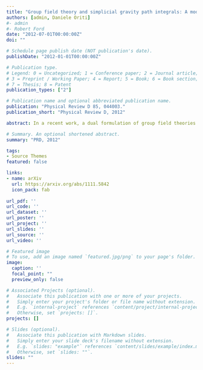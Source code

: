 ```yaml
---
title: "Group field theory and simplicial gravity path integrals: A model for Holst-Plebanski gravity."
authors: [admin, Daniele Oriti]
#- admin
#- Robert Ford
date: "2012-07-01T00:00:00Z"
doi: ""

# Schedule page publish date (NOT publication's date).
publishDate: "2012-01-01T00:00:00Z"

# Publication type.
# Legend: 0 = Uncategorized; 1 = Conference paper; 2 = Journal article;
# 3 = Preprint / Working Paper; 4 = Report; 5 = Book; 6 = Book section;
# 7 = Thesis; 8 = Patent
publication_types: ["2"]

# Publication name and optional abbreviated publication name.
publication: "Physical Review D 85, 044003."
publication_short: "Physical Review D, 2012"

abstract: In a recent work, a dual formulation of group field theories as non-commutative quantum field theories has been proposed, providing an exact duality between spin foam models and non-commutative simplicial path integrals for constrained BF theories. In light of this new framework, we define a model for 4d gravity which includes the Immirzi parameter gamma. It reproduces the Barrett-Crane amplitudes when gamma goes to infinity, but differs from existing models otherwise; in particular it does not require any rationality condition for gamma. We formulate the amplitudes both as BF simplicial path integrals with explicit non-commutative B variables, and in spin foam form in terms of Wigner 15j-symbols. Finally, we briefly discuss the correlation between neighboring simplices, often argued to be a problematic feature, for example, in the Barrett-Crane model.

# Summary. An optional shortened abstract.
summary: "PRD, 2012"

tags:
- Source Themes
featured: false

links:
- name: arXiv
  url: https://arxiv.org/abs/1111.5842
  icon_pack: fab
  
url_pdf: ''
url_code: ''
url_dataset: ''
url_poster: ''
url_project: ''
url_slides: ''
url_source: ''
url_video: ''

# Featured image
# To use, add an image named `featured.jpg/png` to your page's folder. 
image:
  caption: ''
  focal_point: ""
  preview_only: false

# Associated Projects (optional).
#   Associate this publication with one or more of your projects.
#   Simply enter your project's folder or file name without extension.
#   E.g. `internal-project` references `content/project/internal-project/index.md`.
#   Otherwise, set `projects: []`.
projects: []

# Slides (optional).
#   Associate this publication with Markdown slides.
#   Simply enter your slide deck's filename without extension.
#   E.g. `slides: "example"` references `content/slides/example/index.md`.
#   Otherwise, set `slides: ""`.
slides: ""
---
```

